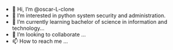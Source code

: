 - 👋 Hi, I’m @oscar-L-clone
- 👀 I’m interested in python system security and administration.
- 🌱 I’m currently learning bachelor of science in information and technology...
- 💞️ I’m looking to collaborate ...
- 📫 How to reach me ...

<!---
oscar-L-clone/oscar-L-clone is a ✨ special ✨ repository because its `README.md` (this file) appears on your GitHub profile.
You can click the Preview link to take a look at your changes.
--->
